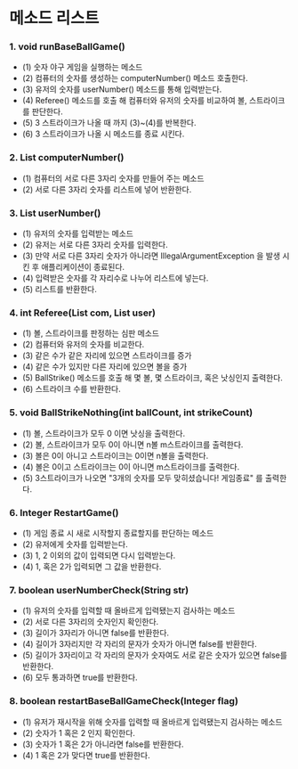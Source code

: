 
# 메소드 리스트

### 1. void runBaseBallGame()
- (1) 숫자 야구 게임을 실행하는 메소드
- (2) 컴퓨터의 숫자를 생성하는 computerNumber() 메소드 호출한다.
- (3) 유저의 숫자를 userNumber() 메소드를 통해 입력받는다.
- (4) Referee() 메소드를 호출 해 컴퓨터와 유저의 숫자를 비교하여 볼, 스트라이크를 판단한다.
- (5) 3 스트라이크가 나올 때 까지 (3)~(4)를 반복한다. 
- (6) 3 스트라이크가 나올 시 메소드를 종료 시킨다.


### 2. List<Integer> computerNumber()
- (1) 컴퓨터의 서로 다른 3자리 숫자를 만들어 주는 메소드
- (2) 서로 다른 3자리 숫자를 리스트에 넣어 반환한다.


### 3. List<Integer> userNumber()
- (1) 유저의 숫자를 입력받는 메소드
- (2) 유저는 서로 다른 3자리 숫자를 입력한다.
- (3) 만약 서로 다른 3자리 숫자가 아니라면 IllegalArgumentException 을 발생 시킨 후 애플리케이션이 종료된다.
- (4) 입력받은 숫자를 각 자리수로 나누어 리스트에 넣는다.
- (5) 리스트를 반환한다.


### 4. int Referee(List<Integer> com, List<Integer> user)
- (1) 볼, 스트라이크를 판정하는 심판 메소드
- (2) 컴퓨터와 유저의 숫자를 비교한다.
- (3) 같은 수가 같은 자리에 있으면 스트라이크를 증가
- (4) 같은 수가 있지만 다른 자리에 있으면 볼을 증가
- (5) BallStrike() 메소드를 호출 해 몇 볼, 몇 스트라이크, 혹은 낫싱인지 출력한다.
- (6) 스트라이크 수를 반환한다.


### 5. void BallStrikeNothing(int ballCount, int strikeCount)
- (1) 볼, 스트라이크가 모두 0 이면 낫싱을 출력한다.
- (2) 볼, 스트라이크가 모두 0이 아니면 n볼 m스트라이크를 출력한다.
- (3) 볼은 0이 아니고 스트라이크는 0이면 n볼을 출력한다.
- (4) 볼은 0이고 스트라이크는 0이 아니면 m스트라이크를 출력한다.
- (5) 3스트라이크가 나오면 "3개의 숫자를 모두 맞히셨습니다! 게임종료" 를 출력한다.


### 6. Integer RestartGame() 
- (1) 게임 종료 시 새로 시작할지 종료할지를 판단하는 메소드
- (2) 유저에게 숫자를 입력받는다.
- (3) 1, 2 이외의 값이 입력되면 다시 입력받는다.
- (4) 1, 혹은 2가 입력되면 그 값을 반환한다.
 

### 7. boolean userNumberCheck(String str)
- (1) 유저의 숫자를 입력할 때 올바르게 입력됐는지 검사하는 메소드
- (2) 서로 다른 3자리의 숫자인지 확인한다.
- (3) 길이가 3자리가 아니면 false를 반환한다.
- (4) 길이가 3자리지만 각 자리의 문자가 숫자가 아니면 false를 반환한다.
- (5) 길이가 3자리이고 각 자리의 문자가 숫자여도 서로 같은 숫자가 있으면 false를 반환한다.
- (6) 모두 통과하면 true를 반환한다.


### 8. boolean restartBaseBallGameCheck(Integer flag)
- (1) 유저가 재시작을 위해 숫자를 입력할 때 올바르게 입력됐는지 검사하는 메소드
- (2) 숫자가 1 혹은 2 인지 확인한다.
- (3) 숫자가 1 혹은 2가 아니라면 false를 반환한다.
- (4) 1 혹은 2가 맞다면 true를 반환한다.